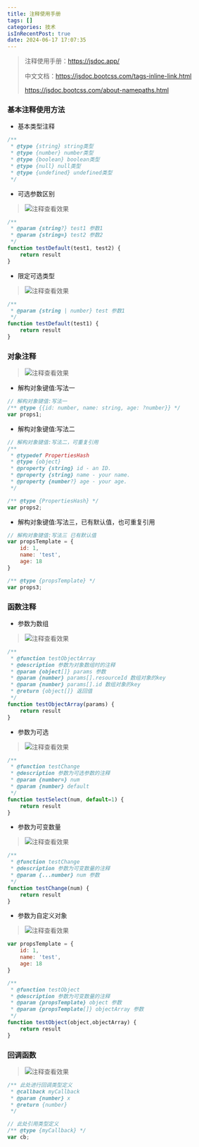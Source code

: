 ```yaml
---
title: 注释使用手册
tags: []
categories: 技术
isInRecentPost: true
date: 2024-06-17 17:07:35
---
```


> 注释使用手册：https://jsdoc.app/
> 
> 中文文档：https://jsdoc.bootcss.com/tags-inline-link.html
> 
> https://jsdoc.bootcss.com/about-namepaths.html

### 基本注释使用方法
* 基本类型注释
```js
/**
 * @type {string} string类型
 * @type {number} number类型
 * @type {boolean} boolean类型
 * @type {null} null类型
 * @type {undefined} undefined类型
 */
```
* 可选参数区别
> ![注释查看效果](https://github.com/LuoCharlie/picx-images-hosting/raw/master/CharlieNote/image.3k7vyb9ily.webp)
```js
/**
 * @param {string?} test1 参数1
 * @param {string=} test2 参数2
 */
function testDefault(test1, test2) {
    return result
}
```

* 限定可选类型
> ![注释查看效果](https://github.com/LuoCharlie/picx-images-hosting/raw/master/CharlieNote/image.6t6zuzsk6t.webp)
```js
/**
 * @param {string | number} test 参数1
 */
function testDefault(test1) {
    return result
}
```

### 对象注释
> ![注释查看效果](https://github.com/LuoCharlie/picx-images-hosting/raw/master/CharlieNote/image.1hs38uzd8c.webp)

* 解构对象键值:写法一
```js
// 解构对象键值:写法一
/** @type {{id: number, name: string, age: ?number}} */
var props1;
```

* 解构对象键值:写法二
```js
// 解构对象键值:写法二，可重复引用
/**
 * @typedef PropertiesHash
 * @type {object}
 * @property {string} id - an ID.
 * @property {string} name - your name.
 * @property {number?} age - your age.
 */

/** @type {PropertiesHash} */
var props2;
```

* 解构对象键值:写法三，已有默认值，也可重复引用
```js
// 解构对象键值:写法三 已有默认值
var propsTemplate = {
    id: 1,
    name: 'test',
    age: 18
}

/** @type {propsTemplate} */
var props3;
```

### 函数注释
* 参数为数组
> ![注释查看效果](https://github.com/LuoCharlie/picx-images-hosting/raw/master/CharlieNote/image.26lctuyor1.webp)

```js
/**
 * @function testObjectArray
 * @description 参数为对象数组时的注释
 * @param {object[]} params 参数
 * @param {number} params[].resourceId 数组对象的key
 * @param {number} params[].id 数组对象的key
 * @return {object[]} 返回值
 */
function testObjectArray(params) {
    return result
}
```

* 参数为可选
> ![注释查看效果](https://github.com/LuoCharlie/picx-images-hosting/raw/master/CharlieNote/image.67xc8mlsc0.webp)
```js
/**
 * @function testChange
 * @description 参数为可选参数的注释
 * @param {number=} num
 * @param {number} default
 */
function testSelect(num, default=1) {
    return result
}

```

* 参数为可变数量
> ![注释查看效果](https://github.com/LuoCharlie/picx-images-hosting/raw/master/CharlieNote/image.4g4ddq7lxu.webp)
```js
/**
 * @function testChange
 * @description 参数为可变数量的注释
 * @param {...number} num 参数
 */
function testChange(num) {
    return result
}
```

* 参数为自定义对象
> ![注释查看效果](https://github.com/LuoCharlie/picx-images-hosting/raw/master/CharlieNote/image.8vmsj17p9i.webp)
```js
var propsTemplate = {
    id: 1,
    name: 'test',
    age: 18
}

/**
 * @function testObject
 * @description 参数为可变数量的注释
 * @param {propsTemplate} object 参数
 * @param {propsTemplate[]} objectArray 参数
 */
function testObject(object,objectArray) {
    return result
}

```


### 回调函数
> ![注释查看效果](https://github.com/LuoCharlie/picx-images-hosting/raw/master/CharlieNote/image.2krsl4hccr.webp)
```js
/** 此处进行回调类型定义
 * @callback myCallback
 * @param {number} x 
 * @return {number}
 */

// 此处引用类型定义
/** @type {myCallback} */
var cb;
```